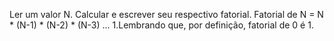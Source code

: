 Ler um valor N. Calcular e escrever seu respectivo fatorial. Fatorial  de N = N * (N-1) * (N-2) * (N-3) ... 1.Lembrando que, por definição, fatorial de 0 é 1.
